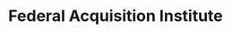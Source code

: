---
# This topic lives at
# https://digital.gov/topics/federal-acquisition-institute

# Topic Title
title: "Federal Acquisition Institute"

# description — keep it short and clear
# summary: ""

# Weight
weight: 1

# For more information on managing topics,
# see https://github.com/GSA/digitalgov.gov/wiki/topics
---